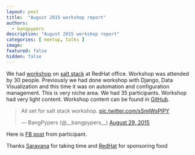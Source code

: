 ```yaml
---
layout: post
title:  "August 2015 workshop report"
authors: 
  - bangpypers
description: "August 2015 workshop report"
categories: [ meetup, talks ]
image:
featured: false
hidden: false
---
```


We had [workshop](http://www.meetup.com/BangPypers/events/223389765/) on [salt stack](http://docs.saltstack.com/en/latest/contents.html) at RedHat office. Workshop was attended by 30 people.
Previously we had done workshop with Django, Data Visualization and this time it was on automation and configuration management. This is very niche area. We had 35 participants. Workshop had very light content. Workshop content can be found in [GitHub](https://github.com/madhavan020985/bangpy-aug-saltstack).

<blockquote class="twitter-tweet" lang="en"><p lang="en" dir="ltr">All set for salt stack workshop. <a href="http://t.co/sSmlWsPlPY">pic.twitter.com/sSmlWsPlPY</a></p>&mdash; BangPypers (@__bangpypers__) <a href="https://twitter.com/__bangpypers__/status/637487522944192513">August 29, 2015</a></blockquote>
<script async src="//platform.twitter.com/widgets.js" charset="utf-8"></script>

Here is [FB post](https://www.facebook.com/mahtab.alam.92372/posts/891169700930682) from participant.

Thanks [Saravana](https://github.com/madhavan020985) for taking time and [RedHat](https://www.redhat.com/en) for sponsoring food
